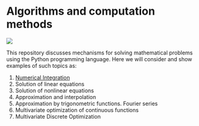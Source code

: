 # Algorithms and computation methods

![]([./sourсe/logo.png](https://github.com/DmitriySkibinsky/Algorithms-and-computation-methods/blob/main/source/logo.png))

This repository discusses mechanisms for solving mathematical problems using the Python programming language. Here we will consider and show examples of such topics as: 

1. [Numerical Integration](./num_integration.md)
2. Solution of linear equations
3. Solution of nonlinear equations
4. Approximation and interpolation
5. Approximation by trigonometric functions. Fourier series
6. Multivariate optimization of continuous functions
7. Multivariate Discrete Optimization
